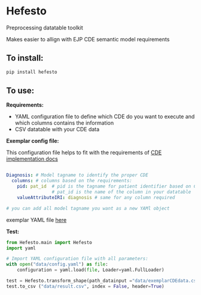 # Hefesto

Preprocessing datatable toolkit

Makes easier to allign with EJP CDE semantic model requirements


## To install:
```bash
pip install hefesto
```


## To use:
**Requirements:**

- YAML configuration file to define which CDE do you want to execute and which columns contains the information
- CSV datatable with your CDE data

**Exemplar config file:**

This configuration file helps to fit with the requirements of [CDE implementation docs](https://github.com/ejp-rd-vp/CDE-semantic-model-implementations/tree/master/YARRRML_Transform_Templates) 

```yaml

Diagnosis: # Model tagname to identify the proper CDE
  columns: # columns based on the requirements:
    pid: pat_id  # pid is the tagname for patient identifier based on CDE implementations docs
                 # pat_id is the name of the column in your datatable 
    valueAttributeIRI: diagnosis # same for any column required

# you can add all model tagname you want as a new YAMl object
```
exemplar YAML file [here](https://github.com/pabloalarconm/hefesto/blob/main/data/config.yaml) 

**Test:**

```py
from Hefesto.main import Hefesto
import yaml

# Import YAML configuration file with all parameters:
with open("data/config.yaml") as file:
    configuration = yaml.load(file, Loader=yaml.FullLoader)

test = Hefesto.transform_shape(path_datainput ="data/exemplarCDEdata.csv", configuration=configuration)
test.to_csv ("data/result.csv", index = False, header=True)
```

